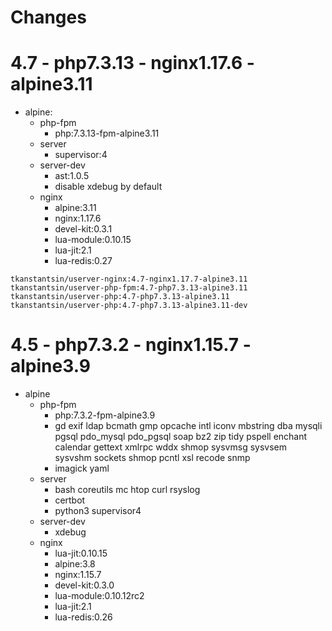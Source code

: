 # Changes

# 4.7 - php7.3.13 - nginx1.17.6 - alpine3.11

- alpine:
    - php-fpm
        - php:7.3.13-fpm-alpine3.11
    - server
        - supervisor:4
    - server-dev
        - ast:1.0.5
        - disable xdebug by default
    - nginx
        - alpine:3.11
        - nginx:1.17.6
        - devel-kit:0.3.1
        - lua-module:0.10.15
        - lua-jit:2.1
        - lua-redis:0.27
        
`tkanstantsin/userver-nginx:4.7-nginx1.17.7-alpine3.11`
`tkanstantsin/userver-php-fpm:4.7-php7.3.13-alpine3.11`
`tkanstantsin/userver-php:4.7-php7.3.13-alpine3.11`
`tkanstantsin/userver-php:4.7-php7.3.13-alpine3.11-dev`


# 4.5 - php7.3.2 - nginx1.15.7 - alpine3.9

- alpine
    - php-fpm
        - php:7.3.2-fpm-alpine3.9
        - gd exif ldap bcmath gmp opcache intl iconv mbstring dba mysqli pgsql pdo_mysql pdo_pgsql soap bz2 zip tidy pspell enchant calendar gettext xmlrpc wddx shmop sysvmsg sysvsem sysvshm sockets shmop pcntl xsl recode snmp
        - imagick yaml
    - server
        - bash coreutils mc htop curl rsyslog
        - certbot
        - python3 supervisor4
    - server-dev
        - xdebug
    - nginx 
        - lua-jit:0.10.15
        - alpine:3.8
        - nginx:1.15.7
        - devel-kit:0.3.0
        - lua-module:0.10.12rc2
        - lua-jit:2.1
        - lua-redis:0.26
